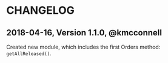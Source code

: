 # CHANGELOG

## 2018-04-16, Version 1.1.0, @kmcconnell

Created new module, which includes the first Orders method: `getAllReleased()`.
